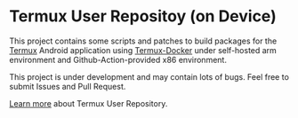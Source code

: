 # Termux User Repositoy (on Device)

This project contains some scripts and patches to build packages for the [Termux](https://github.com/termux/termux-app)
Android application using [Termux-Docker](https://github.com/termux/termux-docker) under self-hosted arm environment
and Github-Action-provided x86 environment.

This project is under development and may contain lots of bugs. Feel free to submit Issues and Pull Request.

[Learn more](https://github.com/termux-user-repository/tur) about Termux User Repository.
